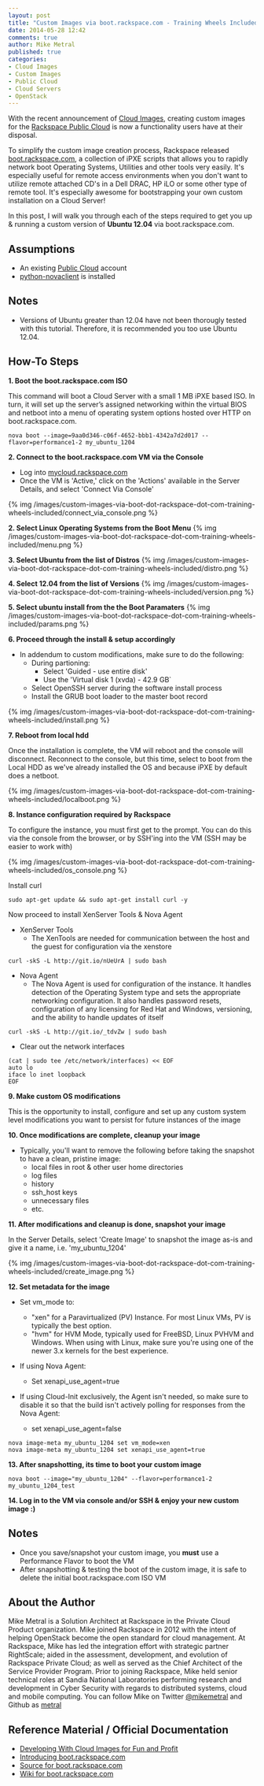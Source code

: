```yaml
---
layout: post
title: "Custom Images via boot.rackspace.com - Training Wheels Included"
date: 2014-05-28 12:42
comments: true
author: Mike Metral
published: true
categories:
- Cloud Images
- Custom Images
- Public Cloud
- Cloud Servers
- OpenStack
---
```


With the recent announcement of
[Cloud Images](http://www.rackspace.com/cloud/images/), creating custom images
for the [Rackspace Public Cloud](http://www.rackspace.com/cloud/servers)
is now a functionality users have at their disposal.

To simplify the custom image creation process, Rackspace released
[boot.rackspace.com](http://boot.rackspace.com), a collection of iPXE scripts
that allows you to rapidly network boot Operating Systems, Utilities and other
tools very easily. It's especially useful for remote access environments when
you don't want to utilize remote attached CD's in a Dell DRAC, HP iLO or some other
type of remote tool. It's especially awesome for bootstrapping your own custom
installation on a Cloud Server!
<!-- more -->
In this post, I will walk you through each of the steps required to get you up &
running a custom version of __Ubuntu 12.04__ via boot.rackspace.com.

## Assumptions

* An existing [Public Cloud](http://mycloud.rackspace.com) account
* [python-novaclient](http://www.rackspace.com/knowledge_center/article/installing-python-novaclient-on-linux-and-mac-os) is installed

## Notes
* Versions of Ubuntu greater than 12.04 have not been thorougly tested with this tutorial.
  Therefore, it is recommended you too use Ubuntu 12.04.

## How-To Steps
__1. Boot the boot.rackspace.com ISO__

This command will boot a Cloud Server with a small 1 MB iPXE based ISO. In turn, it
will set up the server’s assigned networking within the virtual BIOS and
netboot into a menu of operating system options hosted over HTTP on
boot.rackspace.com.

```
nova boot --image=9aa0d346-c06f-4652-bbb1-4342a7d2d017 --flavor=performance1-2 my_ubuntu_1204
```

__2. Connect to the boot.rackspace.com VM via the Console__

* Log into [mycloud.rackspace.com](http://mycloud.rackspace.com)
* Once the VM is 'Active,' click on the 'Actions' available in the Server
  Details, and select 'Connect Via Console'

{% img /images/custom-images-via-boot-dot-rackspace-dot-com-training-wheels-included/connect_via_console.png %}

__2. Select Linux Operating Systems from the Boot Menu__
{% img /images/custom-images-via-boot-dot-rackspace-dot-com-training-wheels-included/menu.png %}

__3. Select Ubuntu from the list of Distros__
{% img /images/custom-images-via-boot-dot-rackspace-dot-com-training-wheels-included/distro.png %}

__4. Select 12.04 from the list of Versions__
{% img /images/custom-images-via-boot-dot-rackspace-dot-com-training-wheels-included/version.png %}

__5. Select ubuntu install from the the Boot Paramaters__
{% img /images/custom-images-via-boot-dot-rackspace-dot-com-training-wheels-included/params.png %}

__6. Proceed through the install & setup accordingly__

* In addendum to custom modifications, make sure to do the following:
    * During partioning:
        * Select 'Guided - use entire disk'
        * Use the 'Virtual disk 1 (xvda) - 42.9 GB`
    * Select OpenSSH server during the software install process
    * Install the GRUB boot loader to the master boot record

{% img /images/custom-images-via-boot-dot-rackspace-dot-com-training-wheels-included/install.png %}

__7. Reboot from local hdd__

Once the installation is complete, the VM will reboot and the console will
disconnect. Reconnect to the console, but this time, select to boot
from the Local HDD as we've already installed the OS and because iPXE by
default does a netboot.

{% img /images/custom-images-via-boot-dot-rackspace-dot-com-training-wheels-included/localboot.png %}

__8. Instance configuration required by Rackspace__

To configure the instance, you must first get to the prompt. You can do
this via the console from the browser, or by SSH'ing into the VM (SSH may be easier to work
with)

{% img /images/custom-images-via-boot-dot-rackspace-dot-com-training-wheels-included/os_console.png %}

Install curl

```
sudo apt-get update && sudo apt-get install curl -y
```

Now proceed to install XenServer Tools & Nova Agent

* XenServer Tools
    * The XenTools are needed for communication between the host and the guest
      for configuration via the xenstore

```
curl -skS -L http://git.io/nUeUrA | sudo bash
```

* Nova Agent
    * The Nova Agent is used for configuration of the instance. It handles
      detection of the Operating System type and sets the appropriate
      networking configuration. It also handles password resets, configuration
      of any licensing for Red Hat and Windows, versioning, and the ability to
      handle updates of itself

```
curl -skS -L http://git.io/_tdvZw | sudo bash
```

* Clear out the network interfaces

```
(cat | sudo tee /etc/network/interfaces) << EOF
auto lo
iface lo inet loopback
EOF
```

__9. Make custom OS modifications__

This is the opportunity to install, configure and set up any custom system level
modifications you want to persist for future instances of the image

__10. Once modifications are complete, cleanup your image__

* Typically, you'll want to remove the following before taking the snapshot
to have a clean, pristine image:
    * local files in root & other user home directories
    * log files
    * history
    * ssh_host keys
    * unnecessary files
    * etc.

__11. After modifications and cleanup is done, snapshot your image__

In the Server Details, select 'Create Image' to snapshot the image as-is and
give it a name, i.e. 'my_ubuntu_1204'

{% img /images/custom-images-via-boot-dot-rackspace-dot-com-training-wheels-included/create_image.png %}

__12. Set metadata for the image__

* Set vm_mode to:
    * "xen" for a Paravirtualized (PV) Instance. For most Linux VMs, PV is typically
    the best option.
    * "hvm" for HVM Mode, typically used for FreeBSD, Linux PVHVM and Windows. When
    using with Linux, make sure you're using one of the newer 3.x kernels for the
    best experience.

* If using Nova Agent:
    * Set xenapi_use_agent=true

* If using Cloud-Init exclusively, the Agent isn't needed, so make sure to
disable it so that the build isn't actively polling for responses from the Nova
Agent:
    * set xenapi_use_agent=false

```
nova image-meta my_ubuntu_1204 set vm_mode=xen
nova image-meta my_ubuntu_1204 set xenapi_use_agent=true
```

__13. After snapshotting, its time to boot your custom image__

```
nova boot --image="my_ubuntu_1204" --flavor=performance1-2 my_ubuntu_1204_test
```

__14. Log in to the VM via console and/or SSH & enjoy your new custom image \:)__

## Notes
* Once you save/snapshot your custom image, you __must__ use a Performance Flavor
  to boot the VM
* After snapshotting & testing the boot of the custom image, it is safe to
  delete the initial boot.rackspace.com ISO VM

## About the Author
Mike Metral is a Solution Architect at Rackspace in the Private Cloud Product
organization. Mike joined Rackspace in 2012 with the intent of helping
OpenStack become the open standard for cloud management. At Rackspace, Mike has
led the integration effort with strategic partner RightScale; aided in the
assessment, development, and evolution of Rackspace Private Cloud; as well as
served as the Chief Architect of the Service Provider Program. Prior to joining
Rackspace, Mike held senior technical roles at Sandia National Laboratories
performing research and development in Cyber Security with regards to
distributed systems, cloud and mobile computing. You can follow Mike on Twitter
[@mikemetral](http://twitter.com/mikemetral) and Github as
[metral](http://github.com/metral)

## Reference Material / Official Documentation
* [Developing With Cloud Images for Fun and Profit](http://developer.rackspace.com/blog/announcing-cloud-images.html)
* [Introducing boot.rackspace.com](http://developer.rackspace.com/blog/introducing-boot-dot-rackspace-dot-com.html)
* [Source for boot.rackspace.com](https://github.com/rackerlabs/boot.rackspace.com)
* [Wiki for boot.rackspace.com](https://github.com/rackerlabs/boot.rackspace.com/wiki)
